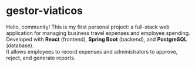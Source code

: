 # gestor-viaticos
Hello, community! This is my first personal project: a full-stack web application for managing business travel expenses and employee spending.  
Developed with **React** (frontend), **Spring Boot** (backend), and **PostgreSQL** (database).  
It allows employees to record expenses and administrators to approve, reject, and generate reports.
